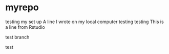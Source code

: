 # myrepo
testing my set up
A line I wrote on my local computer
testing testing
This is a line from Rstudio



test branch

test